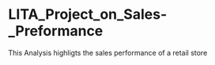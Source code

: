 # LITA_Project_on_Sales-_Preformance
This Analysis highligts the sales performance of a retail store
